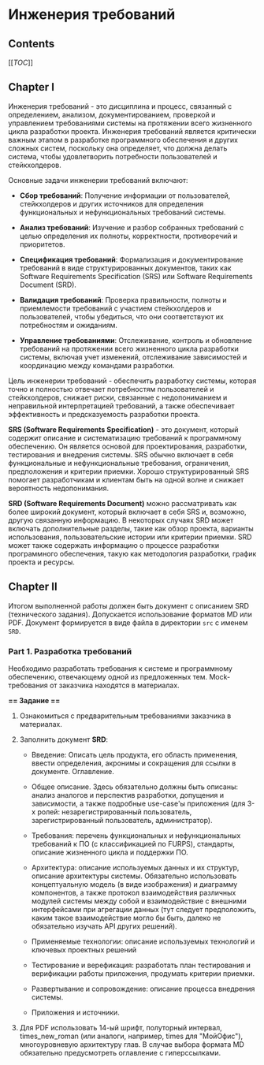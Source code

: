 # Инженерия требований

## Contents

[[_TOC_]]

## Chapter I

Инженерия требований - это дисциплина и процесс, связанный с определением, анализом, документированием, проверкой и управлением требованиями системы на протяжении всего жизненного цикла разработки проекта. Инженерия требований является критически важным этапом в разработке программного обеспечения и других сложных систем, поскольку она определяет, что должна делать система, чтобы удовлетворить потребности пользователей и стейкхолдеров.

Основные задачи инженерии требований включают:

- **Сбор требований**: Получение информации от пользователей, стейкхолдеров и других источников для определения функциональных и нефункциональных требований системы.

- **Анализ требований**: Изучение и разбор собранных требований с целью определения их полноты, корректности, противоречий и приоритетов.

- **Спецификация требований**: Формализация и документирование требований в виде структурированных документов, таких как Software Requirements Specification (SRS) или Software Requirements Document (SRD).

- **Валидация требований**: Проверка правильности, полноты и приемлемости требований с участием стейкхолдеров и пользователей, чтобы убедиться, что они соответствуют их потребностям и ожиданиям.

- **Управление требованиями**: Отслеживание, контроль и обновление требований на протяжении всего жизненного цикла разработки системы, включая учет изменений, отслеживание зависимостей и координацию между командами разработки.

Цель инженерии требований - обеспечить разработку системы, которая точно и полностью отвечает потребностям пользователей и стейкхолдеров, снижает риски, связанные с недопониманием и неправильной интерпретацией требований, а также обеспечивает эффективность и предсказуемость разработки проекта.

**SRS (Software Requirements Specification)** - это документ, который содержит описание и систематизацию требований к программному обеспечению. Он является основой для проектирования, разработки, тестирования и внедрения системы. SRS обычно включает в себя функциональные и нефункциональные требования, ограничения, предположения и критерии приемки. Хорошо структурированный SRS помогает разработчикам и клиентам быть на одной волне и снижает вероятность недопонимания.

**SRD (Software Requirements Document)** можно рассматривать как более широкий документ, который включает в себя SRS и, возможно, другую связанную информацию. В некоторых случаях SRD может включать дополнительные разделы, такие как обзор проекта, варианты использования, пользовательские истории или критерии приемки. SRD может также содержать информацию о процессе разработки программного обеспечения, такую ​​как методология разработки, график проекта и ресурсы.

## Chapter II

Итогом выполненной работы должен быть документ с описанием SRD (технического задания). Допускается использование форматов MD или PDF. Документ формируется в виде файла в директории `src` с именем `SRD`.

### Part 1. Разработка требований

Необходимо разработать требования к системе и программному обеспечению, отвечающему одной из предложенных тем. Mock-требования от заказчика находятся в материалах. 

**== Задание ==**

1. Ознакомиться с предварительным требованиями заказчика в материалах.

2. Заполнить документ **SRD**:
    
   - Введение: Описать цель продукта, его область применения, ввести определения, акронимы и сокращения для ссылки в документе. Оглавление.

   - Общее описание. Здесь обязательно должны быть описаны: анализ аналогов и перспектив разработки, допущения и зависимости, а также подробные use-case'ы приложения (для 3-х ролей: незарегистрированный пользователь, зарегистрированный пользователь, администратор). 

   - Требования: перечень функциональных и нефункциональных требований к ПО (с классификацией по FURPS), стандарты, описание жизненного цикла и поддержки ПО.

   - Архитектура: описание используемых данных и их структур, описание архитектуры системы. Обязательно использовать концептуальную модель (в виде изображения) и диаграмму компонентов, а также протокол взаимодействия различных модулей системы между собой и взаимодействие с внешними интерфейсами при агрегации данных (тут следует предположить, каким такое взаимодействие могло бы быть, далеко не обязательно изучать API других решений).

   - Применяемые технологии: описание используемых технологий и ключевых проектных решений

   - Тестирование и верефикация: разработать план тестирования и верификации работы приложения, продумать критерии приемки.

   - Развертывание и сопровождение: описание процесса внедрения системы.

   - Приложения и источники.

3. Для PDF использовать 14-ый шрифт, полуторный интервал, times_new_roman (или аналоги, например, times для "МойОфис"), многоуровневую архитектуру глав. В случае выбора формата MD обязательно предусмотреть оглавление с гиперссылками.
